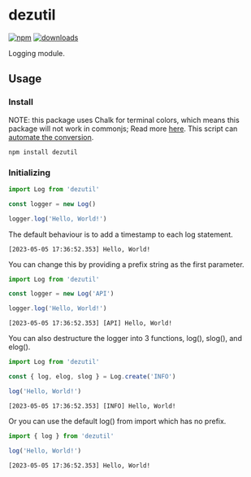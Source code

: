 # dezutil

[![npm][npm-image]][npm-url]
[![downloads][downloads-image]][npm-url]

[npm-image]: https://img.shields.io/npm/v/dezutil.svg?style=flat-square
[npm-url]: https://npmjs.org/package/dezutil
[downloads-image]: https://img.shields.io/npm/dm/dezutil.svg?style=flat-square

Logging module.

## Usage

### Install

NOTE: this package uses Chalk for terminal colors, which means this package will not work in commonjs; Read more [here](https://gist.github.com/sindresorhus/a39789f98801d908bbc7ff3ecc99d99c).
This script can [automate the conversion](https://github.com/dezchai/CommonJsToEsm).

```console
npm install dezutil
```

### Initializing

```js
import Log from 'dezutil'

const logger = new Log()

logger.log('Hello, World!')
```

The default behaviour is to add a timestamp to each log statement.

```terminal
[2023-05-05 17:36:52.353] Hello, World!
```

You can change this by providing a prefix string as the first parameter.

```js
import Log from 'dezutil'

const logger = new Log('API')

logger.log('Hello, World!')
```

```terminal
[2023-05-05 17:36:52.353] [API] Hello, World!
```

You can also destructure the logger into 3 functions, log(), slog(), and elog().

```js
import Log from 'dezutil'

const { log, elog, slog } = Log.create('INFO')

log('Hello, World!')
```

```terminal
[2023-05-05 17:36:52.353] [INFO] Hello, World!
```

Or you can use the default log() from import which has no prefix.

```js
import { log } from 'dezutil'

log('Hello, World!')
```

```terminal
[2023-05-05 17:36:52.353] Hello, World!
```
